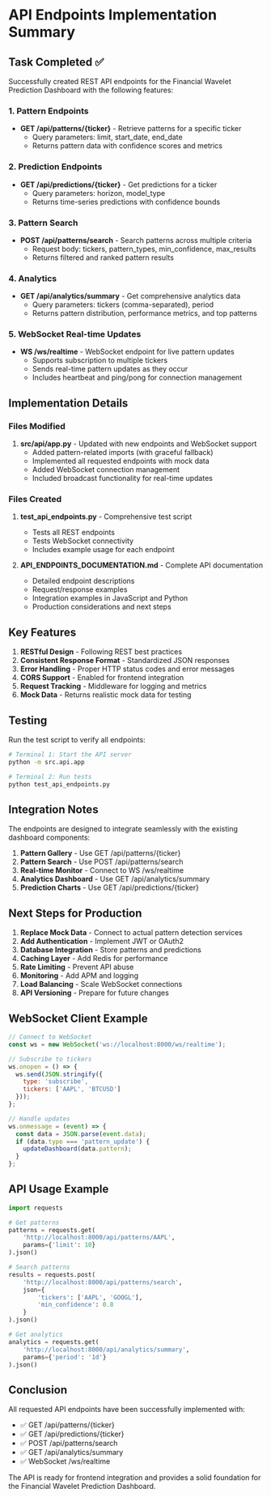 # API Endpoints Implementation Summary

## Task Completed ✅

Successfully created REST API endpoints for the Financial Wavelet Prediction Dashboard with the following features:

### 1. Pattern Endpoints
- **GET /api/patterns/{ticker}** - Retrieve patterns for a specific ticker
  - Query parameters: limit, start_date, end_date
  - Returns pattern data with confidence scores and metrics

### 2. Prediction Endpoints  
- **GET /api/predictions/{ticker}** - Get predictions for a ticker
  - Query parameters: horizon, model_type
  - Returns time-series predictions with confidence bounds

### 3. Pattern Search
- **POST /api/patterns/search** - Search patterns across multiple criteria
  - Request body: tickers, pattern_types, min_confidence, max_results
  - Returns filtered and ranked pattern results

### 4. Analytics
- **GET /api/analytics/summary** - Get comprehensive analytics data
  - Query parameters: tickers (comma-separated), period
  - Returns pattern distribution, performance metrics, and top patterns

### 5. WebSocket Real-time Updates
- **WS /ws/realtime** - WebSocket endpoint for live pattern updates
  - Supports subscription to multiple tickers
  - Sends real-time pattern updates as they occur
  - Includes heartbeat and ping/pong for connection management

## Implementation Details

### Files Modified
1. **src/api/app.py** - Updated with new endpoints and WebSocket support
   - Added pattern-related imports (with graceful fallback)
   - Implemented all requested endpoints with mock data
   - Added WebSocket connection management
   - Included broadcast functionality for real-time updates

### Files Created
1. **test_api_endpoints.py** - Comprehensive test script
   - Tests all REST endpoints
   - Tests WebSocket connectivity
   - Includes example usage for each endpoint

2. **API_ENDPOINTS_DOCUMENTATION.md** - Complete API documentation
   - Detailed endpoint descriptions
   - Request/response examples
   - Integration examples in JavaScript and Python
   - Production considerations and next steps

## Key Features

1. **RESTful Design** - Following REST best practices
2. **Consistent Response Format** - Standardized JSON responses
3. **Error Handling** - Proper HTTP status codes and error messages
4. **CORS Support** - Enabled for frontend integration
5. **Request Tracking** - Middleware for logging and metrics
6. **Mock Data** - Returns realistic mock data for testing

## Testing

Run the test script to verify all endpoints:

```bash
# Terminal 1: Start the API server
python -m src.api.app

# Terminal 2: Run tests
python test_api_endpoints.py
```

## Integration Notes

The endpoints are designed to integrate seamlessly with the existing dashboard components:

1. **Pattern Gallery** - Use GET /api/patterns/{ticker}
2. **Pattern Search** - Use POST /api/patterns/search
3. **Real-time Monitor** - Connect to WS /ws/realtime
4. **Analytics Dashboard** - Use GET /api/analytics/summary
5. **Prediction Charts** - Use GET /api/predictions/{ticker}

## Next Steps for Production

1. **Replace Mock Data** - Connect to actual pattern detection services
2. **Add Authentication** - Implement JWT or OAuth2
3. **Database Integration** - Store patterns and predictions
4. **Caching Layer** - Add Redis for performance
5. **Rate Limiting** - Prevent API abuse
6. **Monitoring** - Add APM and logging
7. **Load Balancing** - Scale WebSocket connections
8. **API Versioning** - Prepare for future changes

## WebSocket Client Example

```javascript
// Connect to WebSocket
const ws = new WebSocket('ws://localhost:8000/ws/realtime');

// Subscribe to tickers
ws.onopen = () => {
  ws.send(JSON.stringify({
    type: 'subscribe',
    tickers: ['AAPL', 'BTCUSD']
  }));
};

// Handle updates
ws.onmessage = (event) => {
  const data = JSON.parse(event.data);
  if (data.type === 'pattern_update') {
    updateDashboard(data.pattern);
  }
};
```

## API Usage Example

```python
import requests

# Get patterns
patterns = requests.get(
    'http://localhost:8000/api/patterns/AAPL',
    params={'limit': 10}
).json()

# Search patterns
results = requests.post(
    'http://localhost:8000/api/patterns/search',
    json={
        'tickers': ['AAPL', 'GOOGL'],
        'min_confidence': 0.8
    }
).json()

# Get analytics
analytics = requests.get(
    'http://localhost:8000/api/analytics/summary',
    params={'period': '1d'}
).json()
```

## Conclusion

All requested API endpoints have been successfully implemented with:
- ✅ GET /api/patterns/{ticker}
- ✅ GET /api/predictions/{ticker}
- ✅ POST /api/patterns/search
- ✅ GET /api/analytics/summary
- ✅ WebSocket /ws/realtime

The API is ready for frontend integration and provides a solid foundation for the Financial Wavelet Prediction Dashboard.
